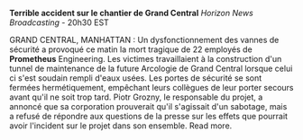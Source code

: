 ﻿**Terrible accident sur le chantier de Grand Central**
*Horizon News Broadcasting* - 20h30 EST

GRAND CENTRAL, MANHATTAN : Un dysfonctionnement des vannes de sécurité a provoqué ce matin la mort tragique de 22 employés de **Prometheus** Engineering. Les victimes travaillaient à la construction d'un tunnel de maintenance de la future Arcologie de Grand Central lorsque celui ci s'est soudain rempli d'eaux usées. Les portes de sécurité se sont fermées hermétiquement, empêchant leurs collègues de leur porter secours avant qu'il ne soit trop tard. 
Piotr Grozny, le responsable du projet, a annoncé que sa corporation prouverait qu'il s'agissait d'un sabotage, mais a refusé de répondre aux questions de la presse sur les effets que pourrait avoir l'incident sur le projet dans son ensemble. Read more.
